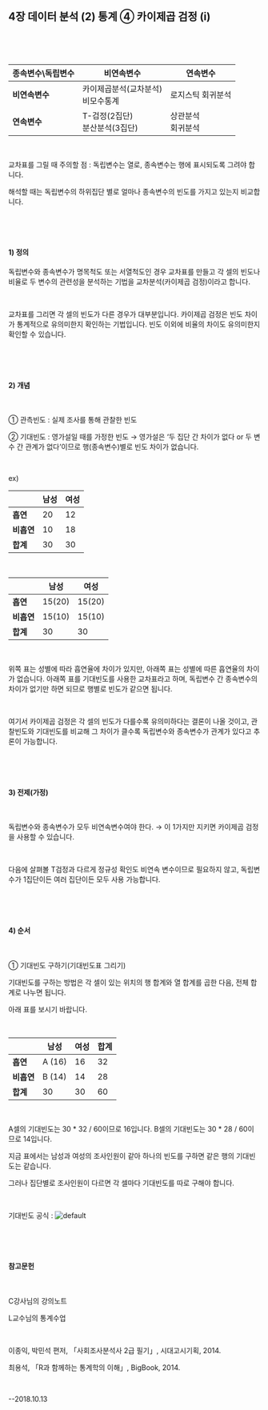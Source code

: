 ## 4장 데이터 분석 (2) 통계 ④ 카이제곱 검정 (i)

​

​

| 종속변수\독립변수 | 비연속변수                             | 연속변수               |
| ----------------- | -------------------------------------- | ---------------------- |
| **비연속변수**    | 카이제곱분석(교차분석)<br />비모수통계 | 로지스틱 회귀분석      |
| **연속변수**      | T-검정(2집단)<br />분산분석(3집단)     | 상관분석<br />회귀분석 |

​          

교차표를 그릴 때 주의할 점 : 독립변수는 열로, 종속변수는 행에 표시되도록 그려야 합니다.

해석할 때는 독립변수의 하위집단 별로 얼마나 종속변수의 빈도를 가지고 있는지 비교합니다.

​

​     

#### 1) 정의

독립변수와 종속변수가 명목척도 또는 서열척도인 경우 교차표를 만들고 각 셀의 빈도나 비율로 두 변수의 관련성을 분석하는 기법을 교차분석(카이제곱 검정)이라고 합니다.

​     

교차표를 그리면 각 셀의 빈도가 다른 경우가 대부분입니다. 카이제곱 검정은 빈도 차이가 통계적으로 유의미한지 확인하는 기법입니다. 빈도 이외에 비율의 차이도 유의미한지 확인할 수 있습니다.

​     

​

#### 2) 개념

​

① 관측빈도 : 실제 조사를 통해 관찰한 빈도

② 기대빈도 : 영가설일 때를 가정한 빈도 → 영가설은 ‘두 집단 간 차이가 없다 or 두 변수 간 관계가 없다’이므로 행(종속변수)별로 빈도 차이가 없습니다.

​

ex)     

|            | 남성 | 여성 |
| ---------- | ---- | ---- |
| **흡연**   | 20   | 12   |
| **비흡연** | 10   | 18   |
| **합계**   | 30   | 30   |

​

|            | 남성   | 여성   |
| ---------- | ------ | ------ |
| **흡연**   | 15(20) | 15(20) |
| **비흡연** | 15(10) | 15(10) |
| **합계**   | 30     | 30     |

​

위쪽 표는 성별에 따라 흡연율에 차이가 있지만, 아래쪽 표는 성별에 따른 흡연율의 차이가 없습니다. 아래쪽 표를 기대빈도를 사용한 교차표라고 하며, 독립변수 간 종속변수의 차이가 없기만 하면 되므로 행별로 빈도가 같으면 됩니다.

​     

여기서 카이제곱 검정은 각 셀의 빈도가 다를수록 유의미하다는 결론이 나올 것이고, 관찰빈도와 기대빈도를 비교해 그 차이가 클수록 독립변수와 종속변수가 관계가 있다고 추론이 가능합니다.

​     

​

#### 3) 전제(가정)

​

독립변수와 종속변수가 모두 비연속변수여야 한다. → 이 1가지만 지키면 카이제곱 검정을 사용할 수 있습니다. 

​     

다음에 살펴볼 T검정과 다르게 정규성 확인도 비연속 변수이므로 필요하지 않고, 독립변수가 1집단이든 여러 집단이든 모두 사용 가능합니다.

​     

​

#### 4) 순서

​     

① 기대빈도 구하기(기대빈도표 그리기)

기대빈도를 구하는 방법은 각 셀이 있는 위치의 행 합계와 열 합계를 곱한 다음, 전체 합계로 나누면 됩니다.

아래 표를 보시기 바랍니다.

​

|            | 남성   | 여성 | 합계 |
| ---------- | ------ | ---- | ---- |
| **흡연**   | A (16) | 16   | 32   |
| **비흡연** | B (14) | 14   | 28   |
| **합계**   | 30     | 30   | 60   |

​

A셀의 기대빈도는 30 * 32 / 60이므로 16입니다. B셀의 기대빈도는 30 * 28 / 60이므로 14입니다.

지금 표에서는 남성과 여성의 조사인원이 같아 하나의 빈도를 구하면 같은 행의 기대빈도는 같습니다.

그러나 집단별로 조사인원이 다르면 각 셀마다 기대빈도를 따로 구해야 합니다.

​     

기대빈도 공식 :  ![default](https://user-images.githubusercontent.com/43332543/46905785-6041b200-cf33-11e8-89e9-81b6e29ce209.jpg)          

​

​

#### 참고문헌

​     

C강사님의 강의노트

L교수님의 통계수업

​     

이종익, 박민석 편저, 「사회조사분석사 2급 필기」, 시대고시기획, 2014.

최용석, 「R과 함께하는 통계학의 이해」, BigBook, 2014.

​

--2018.10.13
